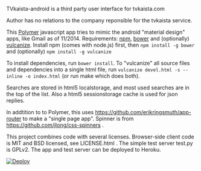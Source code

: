 TVkaista-android is a third party user interface for tvkaista.com

Author has no relations to the company reponsible for the tvkaista service.

This [Polymer](https://www.polymer-project.org) javascript app tries to mimic
the android "material design" apps, like Gmail as of 11/2014.  Requirements:
[npm](http://npmjs.org), [bower](http://bower.io/) and (optionally)
[vulcanize](https://www.polymer-project.org/articles/concatenating-web-components.html).
Install npm (comes with node.js) first, then `npm install -g bower` and (optionally)
`npm install -g vulcanize` 

To install dependencies, run `bower install`. To "vulcanize" all source files
and dependencies into a single html file, run `vulcanize devel.html -s --inline
-o index.html` (or run make which does both).

Searches are stored in html5 localstorage, and most used searches are in the
top of the list. Also a html5 sessionstorage cache is used for json replies.

In addtition to to Polymer, this uses
https://github.com/erikringsmuth/app-router to make a "single page app".
Spinner is from https://github.com/jlong/css-spinners .

This project combines code with several licenses. Browser-side client code is
MIT and BSD licensed, see LICENSE.html . The simple test server test.py is
GPLv2. The app and test server can be deployed to Heroku.

[![Deploy](https://www.herokucdn.com/deploy/button.png)](https://heroku.com/deploy)
